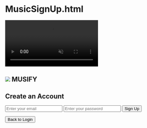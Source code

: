 # MusicSignUp.html
<!DOCTYPE html>
<html lang="en">
<head>
    <meta charset="UTF-8">
    <meta name="viewport" content="width=device-width, initial-scale=1.0">
    <title>Create Account</title>
    <link rel="icon" type="image/png" href="image/musify-logo.png">
    <link rel="stylesheet" href="MusicSignup.css"> 
</head>
<body>
    <video autoplay loop muted plays-inline class="backgroundv">
        <source src="image/video.mp4" type="video/mp4">
    </video>
    <div class="signup-container">
        <h2 class="title"><img src="image/musify-logo.png"> MUSIFY </h2>
        <h2>Create an Account</h2>
        <form id="signup-form">
            <input type="email" id="username" placeholder="Enter your email" required>
            <input type="password" id="password" placeholder="Enter your password" required>
            <button type="submit">Sign Up</button>
        </form>
        <button onclick="window.location.href='MusicLogin.html'" class="back-to-login">
            Back to Login
        </button>
    </div>


</body>
</html>
